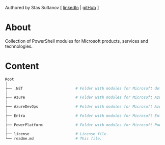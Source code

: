 Authored by Stas Sultanov [ [linkedIn](https://www.linkedin.com/in/stas-sultanov) | [gitHub](https://github.com/stas-sultanov) ]

# About
Collection of PowerShell modules for Microsoft products, services and technologies.

# Content

```bash
Root
│
├── .NET                        # Folder with modules for Microsoft dotNET.
│
├── Azure                       # Folder with modules for Microsoft Azure.
│
├── AzureDevOps                 # Folder with modules for Microsoft Azure DevOps.
│
├── Entra                       # Folder with modules for Microsoft Entra.
│
├── PowerPlatform               # Folder with modules for Microsoft Power Platform.
│
├── license                     # License file.
└── readme.md                   # This file.
```
